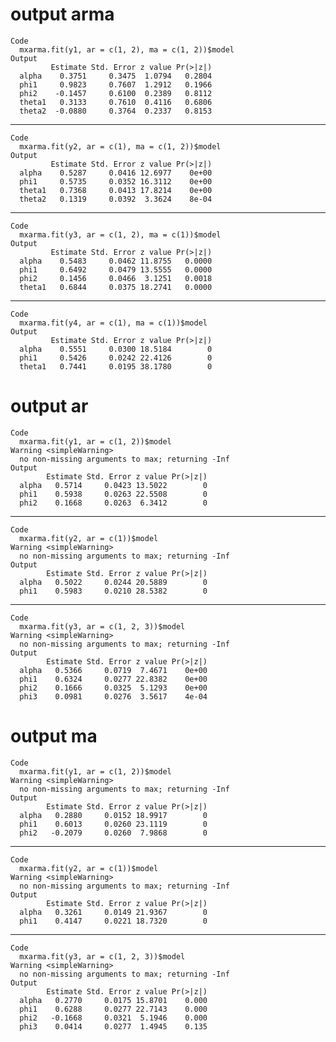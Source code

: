 # output arma

    Code
      mxarma.fit(y1, ar = c(1, 2), ma = c(1, 2))$model
    Output
             Estimate Std. Error z value Pr(>|z|)
      alpha    0.3751     0.3475  1.0794   0.2804
      phi1     0.9823     0.7607  1.2912   0.1966
      phi2    -0.1457     0.6100  0.2389   0.8112
      theta1   0.3133     0.7610  0.4116   0.6806
      theta2  -0.0880     0.3764  0.2337   0.8153

---

    Code
      mxarma.fit(y2, ar = c(1), ma = c(1, 2))$model
    Output
             Estimate Std. Error z value Pr(>|z|)
      alpha    0.5287     0.0416 12.6977    0e+00
      phi1     0.5735     0.0352 16.3112    0e+00
      theta1   0.7368     0.0413 17.8214    0e+00
      theta2   0.1319     0.0392  3.3624    8e-04

---

    Code
      mxarma.fit(y3, ar = c(1, 2), ma = c(1))$model
    Output
             Estimate Std. Error z value Pr(>|z|)
      alpha    0.5483     0.0462 11.8755   0.0000
      phi1     0.6492     0.0479 13.5555   0.0000
      phi2     0.1456     0.0466  3.1251   0.0018
      theta1   0.6844     0.0375 18.2741   0.0000

---

    Code
      mxarma.fit(y4, ar = c(1), ma = c(1))$model
    Output
             Estimate Std. Error z value Pr(>|z|)
      alpha    0.5551     0.0300 18.5184        0
      phi1     0.5426     0.0242 22.4126        0
      theta1   0.7441     0.0195 38.1780        0

# output ar

    Code
      mxarma.fit(y1, ar = c(1, 2))$model
    Warning <simpleWarning>
      no non-missing arguments to max; returning -Inf
    Output
            Estimate Std. Error z value Pr(>|z|)
      alpha   0.5714     0.0423 13.5022        0
      phi1    0.5938     0.0263 22.5508        0
      phi2    0.1668     0.0263  6.3412        0

---

    Code
      mxarma.fit(y2, ar = c(1))$model
    Warning <simpleWarning>
      no non-missing arguments to max; returning -Inf
    Output
            Estimate Std. Error z value Pr(>|z|)
      alpha   0.5022     0.0244 20.5889        0
      phi1    0.5983     0.0210 28.5382        0

---

    Code
      mxarma.fit(y3, ar = c(1, 2, 3))$model
    Warning <simpleWarning>
      no non-missing arguments to max; returning -Inf
    Output
            Estimate Std. Error z value Pr(>|z|)
      alpha   0.5366     0.0719  7.4671    0e+00
      phi1    0.6324     0.0277 22.8382    0e+00
      phi2    0.1666     0.0325  5.1293    0e+00
      phi3    0.0981     0.0276  3.5617    4e-04

# output ma

    Code
      mxarma.fit(y1, ar = c(1, 2))$model
    Warning <simpleWarning>
      no non-missing arguments to max; returning -Inf
    Output
            Estimate Std. Error z value Pr(>|z|)
      alpha   0.2880     0.0152 18.9917        0
      phi1    0.6013     0.0260 23.1119        0
      phi2   -0.2079     0.0260  7.9868        0

---

    Code
      mxarma.fit(y2, ar = c(1))$model
    Warning <simpleWarning>
      no non-missing arguments to max; returning -Inf
    Output
            Estimate Std. Error z value Pr(>|z|)
      alpha   0.3261     0.0149 21.9367        0
      phi1    0.4147     0.0221 18.7320        0

---

    Code
      mxarma.fit(y3, ar = c(1, 2, 3))$model
    Warning <simpleWarning>
      no non-missing arguments to max; returning -Inf
    Output
            Estimate Std. Error z value Pr(>|z|)
      alpha   0.2770     0.0175 15.8701    0.000
      phi1    0.6288     0.0277 22.7143    0.000
      phi2   -0.1668     0.0321  5.1946    0.000
      phi3    0.0414     0.0277  1.4945    0.135

